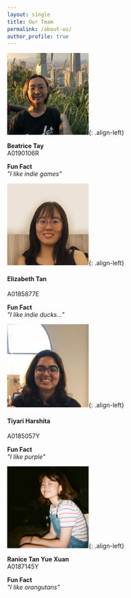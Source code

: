 ```yaml
---
layout: single
title: Our Team
permalink: /about-us/
author_profile: true
---
```

<img src="../images/bea.png" width="190"/>{: .align-left}  

**Beatrice Tay**  
A0190106R

**Fun Fact**  
_"I like indie games"_


<img src="../images/eliz.jpg" width="190"/>{: .align-left}  

#### Elizabeth Tan
A0185877E

**Fun Fact**  
_"I like indie ducks..."_

<img src="../images/harshi.jpg" width="190"/>{: .align-left}  

#### Tiyari Harshita
A0185057Y

**Fun Fact**  
_"I like purple"_

<img src="../images/ranice.png" width="190"/>{: .align-left}  

**Ranice Tan Yue Xuan**  
A0187145Y

**Fun Fact**  
_"I like orangutans"_





